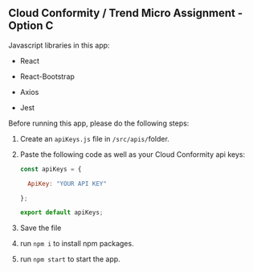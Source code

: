 

## Cloud Conformity / Trend Micro Assignment - Option C

Javascript libraries in this app:



* React

* React-Bootstrap

* Axios

* Jest

  

Before running this app, please do the following steps:



1. Create an `apiKeys.js` file in `/src/apis/`folder.

2. Paste the following code as well as your Cloud Conformity api keys:

   ```javascript
   const apiKeys = {
   
     ApiKey: "YOUR API KEY"
   
   };
   
   export default apiKeys;
   ```

3. Save the file
4. run `npm i` to install npm packages.
5. run `npm start` to start the app.






